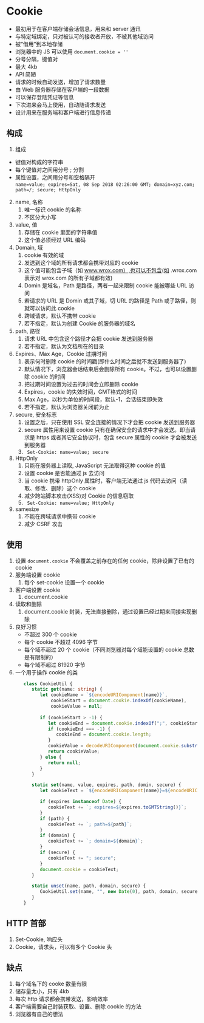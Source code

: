 # Cookie
* 最初用于在客户端存储会话信息，用来和 server 通讯
* 与特定域绑定，只对被认可的接收者开放，不被其他域访问
* 被“借用”到本地存储
* 浏览器中的 JS 可以使用 ` document.cookie = '' `
* 分号分隔，键值对
* 最大 4kb
* API 简陋
* 请求的时候自动发送，增加了请求数量
* 由 Web 服务器存储在客户端的一段数据
* 可以保存登陆凭证等信息
* 下次进来会马上使用，自动随请求发送
* 设计用来在服务端和客户端进行信息传递

## 构成
1. 组成
  * 键值对构成的字符串
  * 每个键值对之间用分号 ; 分割
  * 属性设置，之间用分号和空格隔开  
  ` name=value; expires=Sat, 08 Sep 2018 02:26:00 GMT; domain=xyz.com; path=/; secure; HttpOnly `
2. name, 名称
   1. 唯一标识 cookie 的名称
   2. 不区分大小写
3. value, 值
   1. 存储在 cookie 里面的字符串值
   2. 这个值必须经过 URL 编码
4. Domain, 域
   1. cookie 有效的域
   2. 发送到这个域的所有请求都会携带对应的 cookie
   3. 这个值可能包含子域（如 www.wrox.com）,也可以不包含(如 .wrox.com 表示对 wrox.com 的所有子域都有效)
   4. Domin 是域名，Path 是路径，两者一起来限制 cookie 能被哪些 URL 访问
   5. 若请求的 URL 是 Domin 或其子域，切 URL 的路径是 Path 或子路径，则就可以访问此 cookie
   6. 跨域请求，默认不携带 cookie
   7. 若不指定，默认为创建 Cookie 的服务器的域名
5. path, 路径
   1. 请求 URL 中包含这个路径才会把 cookie 发送到服务器
   2. 若不指定，默认为文档所在的目录
6. Expires、Max Age，Cookie 过期时间
   1. 表示何时删除 cookie 的时间戳(即什么时间之后就不发送到服务器了)
   2. 默认情况下，浏览器会话结束后会删除所有 cookie。不过，也可以设置删除 cookie 的时间
   3. 把过期时间设置为过去的时间会立即删除 cookie
   4. Expires，cookie 的失效时间，GMT格式的时间
   5. Max Age，以秒为单位的时间段，默认-1，会话结束即失效
   6. 若不指定，默认为浏览器关闭前为止
7. secure, 安全标志
   1. 设置之后，只在使用 SSL 安全连接的情况下才会把 cookie 发送到服务器
   2. secure 属性用来设置 cookie 只有在确保安全的请求中才会发送。即当请求是 https 或者其它安全协议时，包含 secure 属性的 cookie 才会被发送到服务器
   3. ` Set-Cookie: name=value; secure`
8. HttpOnly
   1. 只能在服务器上读取, JavaScript 无法取得这种 cookie 的值
   2. 设置 cookie 是否能通过 js 去访问
   3. 当 cookie 携带 httpOnly 属性时，客户端无法通过 js 代码去访问（读取、修改、删除）这个 cookie
   4. 减少跨站脚本攻击(XSS)对 Cookie 的信息窃取
   5. ` Set-Cookie: name=value; HttpOnly`
9. samesize
   1. 不能在跨域请求中携带 cookie
   2. 减少 CSRF 攻击 

## 使用
1. 设置 ` document.cookie ` 不会覆盖之前存在的任何 cookie，除非设置了已有的 cookie
2. 服务端设置 cookie
   1. 每个 set-cookie 设置一个 cookie
3. 客户端设置 cookie
   1. document.cookie
4. 读取和删除
   1. document.cookie  封装，无法直接删除，通过设置已经过期来间接实现删除
5. 良好习惯
   * 不超过 300 个 cookie
   * 每个 cookie 不超过 4096 字节
   * 每个域不超过 20 个 cookie（不同浏览器对每个域能设置的 cookie 总数是有限制的）
   * 每个域不超过 81920 字节
6. 一个用于操作 cookie 的类
   ``` typescript
      class CookieUtil {
         static get(name: string) {
            let cookieName = `${encodeURIComponent(name)}`,
                cookieStart = document.cookie.indexOf(cookieName),
                cookieValue = null;
            
            if (cookieStart > -1) {
               let cookieEnd = document.cookie.indexOf(";", cookieStart);
               if (cookieEnd === -1) {
                  cookieEnd = document.cookie.length;
               }
               cookieValue = decodeURIComponent(document.cookie.substring(cookieStart + cookieName.length + 1, cookieEnd));
               return cookieValue;
            } else {
               return null;
            }
         }

         static set(name, value, expires, path, domin, secure) {
            let cookieText = `${encodeURIComponent(name)}=${encodeURIComponent(value)}`;

            if (expires instanceof Date) {
               cookieText += `; expires=${expires.toGMTString()}`;
            }
            if (path) {
               cookieText += `; path=${path}`;
            }
            if (domain) {
               cookieText += `; domain=${domain}`;
            }
            if (secure) {
               cookieText += "; secure";
            }
            document.cookie = cookieText;
         }

         static unset(name, path, domain, secure) {
            CookieUtil.set(name, "", new Date(0), path, domain, secure);
         }
      }
   ```

## HTTP 首部
1. Set-Cookie, 响应头
2. Cookie，请求头，可以有多个 Cookie 头

## 缺点
1. 每个域名下的 cooke 数量有限
2. 储存量太小，只有 4kb
3. 每次 http 请求都会携带发送，影响效率
4. 客户端需要自己封装获取、设置、删除 cookie 的方法
5. 浏览器有自己的想法